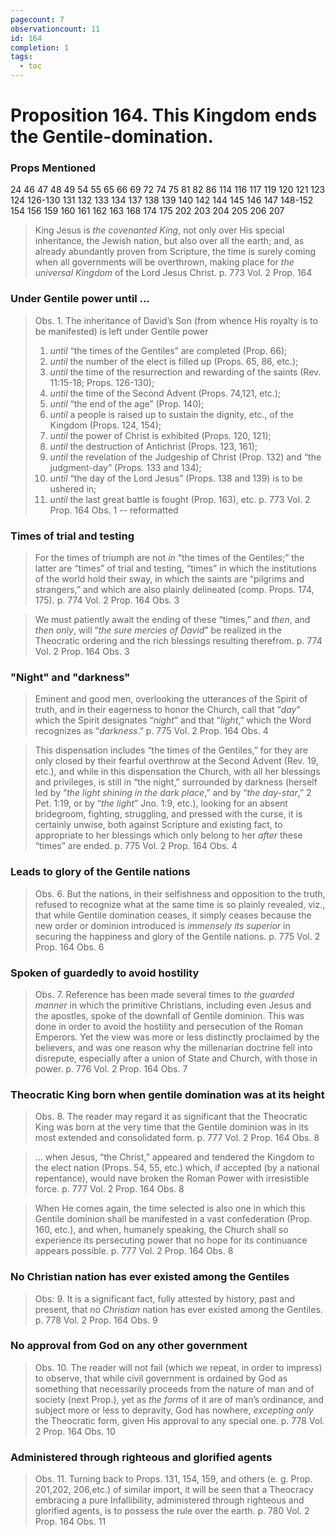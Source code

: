 ```yaml
---
pagecount: 7
observationcount: 11
id: 164
completion: 1
tags:
  - toc
---
```

# Proposition 164. This Kingdom ends the Gentile-domination.

### Props Mentioned
24 46 47 48 49 54 55 65 66 69 72 74 75 81 82 86 114 116 117 119 120 121 123 124 126-130 131 132 133 134 137 138 139 140 142 144 145 146 147 148-152 154 156 159 160 161 162 163 168 174 175 202 203 204 205 206 207

>King Jesus is *the covenanted King*, not only over His special inheritance, the Jewish nation, but also over all the earth; and, as already abundantly proven from Scripture, the time is surely coming when all governments will be overthrown, making place for *the universal Kingdom* of the Lord Jesus Christ.
>p. 773 Vol. 2 Prop. 164
### Under Gentile power until ...
>Obs. 1. The inheritance of David’s Son (from whence His royalty is to be manifested) is left under Gentile power 
>1. *until* “the times of the Gentiles” are completed (Prop. 66); 
>2. *until* the number of the elect is filled up (Props. 65, 86, etc.); 
>3. *until* the time of the resurrection and rewarding of the saints (Rev. 11:15-18; Props. 126-130); 
>4. *until* the time of the Second Advent (Props. 74,121, etc.); 
>5. *until* “the end of the age” (Prop. 140); 
>6. *until* a people is raised up to sustain the dignity, etc., of the Kingdom (Props. 124, 154); 
>7. *until* the power of Christ is exhibited (Props. 120, 121); 
>8. *until* the destruction of Antichrist (Props. 123, 161); 
>9. *until* the revelation of the Judgeship of Christ (Prop. 132) and “the judgment-day” (Props. 133 and 134); 
>10. *until* “the day of the Lord Jesus” (Props. 138 and 139) is to be ushered in; 
>11. *until* the last great battle is fought (Prop. 163), etc.
>p. 773 Vol. 2 Prop. 164 Obs. 1 -- reformatted
### Times of trial and testing
>For the times of triumph are not *in* “the times of the Gentiles;” the latter are “times” of trial and testing, “times” in which the institutions of the world hold their sway, in which the saints are “pilgrims and strangers,” and which are also plainly delineated (comp. Props. 174, 175).
>p. 774 Vol. 2 Prop. 164 Obs. 3

>We must patiently await the ending of these “times,” and *then*, and *then only*, will “*the sure mercies of David*” be realized in the Theocratic ordering and the rich blessings resulting therefrom.
>p. 774 Vol. 2 Prop. 164 Obs. 3
### "Night" and "darkness"
>Eminent and good men, overlooking the utterances of the Spirit of truth, and in their eagerness to honor the Church, call that “*day*” which the Spirit designates “*night*” and that “*light*,” which the Word recognizes as “*darkness*.”
>p. 775 Vol. 2 Prop. 164 Obs. 4

>This dispensation includes “the times of the Gentiles,” for they are only closed by their fearful overthrow at the Second Advent (Rev. 19, etc.), and while in this dispensation the Church, with all her blessings and privileges, is still in “the night,” surrounded by darkness (herself led by “*the light shining in the dark place*,” and by “*the day-star*,” 2 Pet. 1:19, or by “*the light*” Jno. 1:9, etc.), looking for an absent bridegroom, fighting, struggling, and pressed with the curse, it is certainly unwise, both against Scripture and existing fact, to appropriate to her blessings which only belong to her *after* these “times” are ended.
>p. 775 Vol. 2 Prop. 164 Obs. 4
### Leads to glory of the Gentile nations
>Obs. 6. But the nations, in their selfishness and opposition to the truth, refused to recognize what at the same time is so plainly revealed, viz., that while Gentile domination ceases, it simply ceases because the new order or dominion introduced is *immensely its superior* in securing the happiness and glory of the Gentile nations.
>p. 775 Vol. 2 Prop. 164 Obs. 6
### Spoken of guardedly to avoid hostility
>Obs. 7. Reference has been made several times to *the guarded manner* in which the primitive Christians, including even Jesus and the apostles, spoke of the downfall of Gentile dominion. This was done in order to avoid the hostility and persecution of the Roman Emperors. Yet the view was more or less distinctly proclaimed by the believers, and was one reason why the millenarian doctrine fell into disrepute, especially after a union of State and Church, with those in power.
>p. 776 Vol. 2 Prop. 164 Obs. 7
### Theocratic King born when gentile domination was at its height
>Obs. 8. The reader may regard it as significant that the Theocratic King was born at the very time that the Gentile dominion was in its most extended and consolidated form.
>p. 777 Vol. 2 Prop. 164 Obs. 8

>... when Jesus, “the Christ,” appeared and tendered the Kingdom to the elect nation (Props. 54, 55, etc.) which, if accepted (by a national repentance), would nave broken the Roman Power with irresistible force.
>p. 777 Vol. 2 Prop. 164 Obs. 8

>When He comes again, the time selected is also one in which this Gentile dominion shall be manifested in a vast confederation (Prop. 160, etc.), and when, humanely speaking, the Church shall so experience its persecuting power that no hope for its continuance appears possible.
>p. 777 Vol. 2 Prop. 164 Obs. 8
### No Christian nation has ever existed among the Gentiles
>Obs: 9. It is a significant fact, fully attested by history, past and present, that no *Christian* nation has ever existed among the Gentiles.
>p. 778 Vol. 2 Prop. 164 Obs. 9
### No approval from God on any other government
>Obs. 10. The reader will not fail (which we repeat, in order to impress) to observe, that while civil government is ordained by God as something that necessarily proceeds from the nature of man and of society (next Prop.), yet as *the forms* of it are of man’s ordinance, and subject more or less to depravity, God has nowhere, *excepting only* the Theocratic form, given His approval to any special one.
>p. 778 Vol. 2 Prop. 164 Obs. 10
### Administered through righteous and glorified agents
>Obs. 11. Turning back to Props. 131, 154, 159, and others (e. g. Prop. 201,202, 206,etc.) of similar import, it will be seen that a Theocracy embracing a pure Infallibility, administered through righteous and glorified agents, is to possess the rule over the earth.
>p. 780 Vol. 2 Prop. 164 Obs. 11